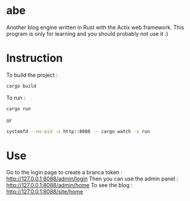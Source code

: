 # abe
Another blog engine written in Rust with the Actix web framework. This program is only for learning and you should probably not use it :)

# Instruction
To build the project :
```bash
cargo build
```
To run :
```bash
cargo run
```
or
```bash
systemfd --no-pid -s http::8088 -- cargo watch -x run
```
# Use
Go to the login page to create a branca token : http://127.0.0.1:8088/admin/login
Then you can use the admin panel : http://127.0.0.1:8088/admin/home
To see the blog : http://127.0.0.1:8088/site/home